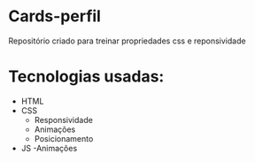 # Cards-perfil
Repositório criado para treinar propriedades css e reponsividade

# Tecnologias usadas:
- HTML
- CSS
    - Responsividade
    - Animações
    - Posicionamento   
- JS
    -Animações
